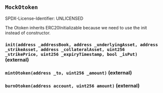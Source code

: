 ## `MockOtoken`

SPDX-License-Identifier: UNLICENSED

The Otoken inherits ERC20Initializable because we need to use the init instead of constructor.

### `init(address _addressBook, address _underlyingAsset, address _strikeAsset, address _collateralAsset, uint256 _strikePrice, uint256 _expiryTimestamp, bool _isPut)` (external)

### `mintOtoken(address _to, uint256 _amount)` (external)

### `burnOtoken(address account, uint256 amount)` (external)
